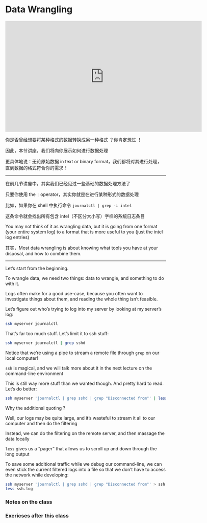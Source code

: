 # Data Wrangling

<iframe width="616" height="347" src="https://www.youtube.com/embed/sz_dsktIjt4" title="Lecture 4: Data Wrangling (2020)" frameborder="0" allow="accelerometer; autoplay; clipboard-write; encrypted-media; gyroscope; picture-in-picture" allowfullscreen></iframe>

你是否曾经想要将某种格式的数据转换成另一种格式 ？你肯定想过 ！

因此，本节讲座，我们将向你展示如何进行数据处理

更具体地说：无论原始数据 in text or binary format，我们都将对其进行处理，直到数据的格式符合你的需求 !

---

在前几节讲座中，其实我们已经见过一些基础的数据处理方法了

只要你使用 the `|` operator，其实你就是在进行某种形式的数据处理

比如，如果你在 shell 中执行命令 `journalctl | grep -i intel`

这条命令就会找出所有包含 intel（不区分大小写）字样的系统日志条目

You may not think of it as wrangling data, but it is going from one format (your entire system log) to a format that is more useful to you (just the intel log entries)

其实，Most data wrangling is about knowing what tools you have at your disposal, and how to combine them.

---

Let’s start from the beginning.

To wrangle data, we need two things: data to wrangle, and something to do with it.

Logs often make for a good use-case, because you often want to investigate things about them, and reading the whole thing isn’t feasible.

Let’s figure out who’s trying to log into my server by looking at my server’s log:

```bash
ssh myserver journalctl
```

That’s far too much stuff. Let’s limit it to ssh stuff:

```bash
ssh myserver journalctl | grep sshd
```

Notice that we’re using a pipe to stream a remote file through `grep` on our local computer!

`ssh` is magical, and we will talk more about it in the next lecture on the command-line environment

This is still way more stuff than we wanted though. And pretty hard to read. Let’s do better:

```bash
ssh myserver 'journalctl | grep sshd | grep "Disconnected from"' | less
```

Why the additional quoting ?

Well, our logs may be quite large, and it’s wasteful to stream it all to our computer and then do the filtering

Instead, we can do the filtering on the remote server, and then massage the data locally

`less` gives us a “pager” that allows us to scroll up and down through the long output

To save some additional traffic while we debug our command-line, we can even stick the current filtered logs into a file so that we don’t have to access the network while developing:

```bash
ssh myserver 'journalctl | grep sshd | grep "Disconnected from"' > ssh.log
less ssh.log
```



### Notes on the class



### Exericses after this class


